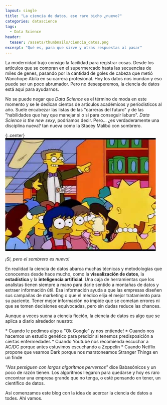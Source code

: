 ```yaml
---
layout: single
title: "La ciencia de datos, ese raro bicho ¿nuevo?"
categories: datascience
tags:
  - Data Science
header:
  teaser: /assets/thumbnails/ciencia_datos.png
excerpt: "Qué es, para que sirve y otras respuestas al pasar"
---
```


<p>La modernidad trajo consigo la facilidad para registrar cosas. Desde los artículos que se compran en el supermercado hasta las secuencias de miles de genes, pasando por la cantidad de goles de cabeza que metió Wanchope Abila en su carrera profesional. Hoy los datos nos inundan y eso puede ser un poco abrumador. Pero no desesperemos, la ciencia de datos está aquí para ayudarnos.</p>
<!--more-->


<p>No se puede negar que <i>Data Science</i> es el término de moda en este momento y se le dedican cientos de artículos académicos y períodisticos al año. Suele encabezar las listas de las "carreras del futuro" y de las "habilidades que hay que manejar si o si para conseguir laburo". <i>Data Science is the new sexy</i>, podríamos decir. Pero... ¿es verdaderamente una disciplina nueva? tan nueva como la Stacey Malibú con sombrero.</p>

{:.center}
![estado](/assets/img/data-science/stacey-malibu.jpg)
<br>
<p class="center"><i>¡Si, pero el sombrero es nuevo!</i></p>

<p>En realidad la ciencia de datos abarca muchas técnicas y metodologías que conocemos desde hace mucho, como la <strong>visualización de datos</strong>, la <strong>estadística</strong> y la <strong>inteligencia artificial</strong>. Una caja de herramientas que los analistas tienen siempre a mano para darle sentido a montañas de datos y extraer información útil. Esa información ayuda a que las empresas diseñen sus campañas de marketing o que el médico elija el mejor tratamiento para su paciente. Tener mejor información no impide que se cometan errores ni que se tomen decisiones equivocadas, pero sin dudas reduce las chances.</p>

<p>Aunque a veces suena a ciencia ficción, la ciencia de datos es algo que se aplica a diario alrededor nuestro:</p>
* Cuando le pedimos algo a "Ok Google" ¡y nos entiende!
* Cuando nos hacemos un estudio genético para predicir si tenemos predisposición a ciertas enfermedades 
* Cuando Youtube nos recomienda escuchar a AC/DC porque antes estuvimos escuchando a Zeppelin
* Cuando Netflix propone que veamos Dark porque nos maratoneamos Stranger Things en un finde

<p><i>"Nos persiguen con largos algoritmos perversos"</i> dice Babasónicos y un poco de razón tienen. Los algoritmos llegaron para quedarse y hoy es raro encontrar una empresa grande que no tenga, o esté pensando en tener, un científico de datos. 
</p>

<p>Así comenzamos este blog con la idea de acercar la ciencia de datos a todes. Ahí vamos.</p>





